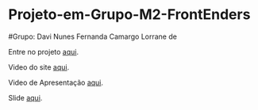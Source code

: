 # Projeto-em-Grupo-M2-FrontEnders

#Grupo:
Davi Nunes
Fernanda Camargo
Lorrane de 

Entre no projeto [aqui](https://luckbm.github.io/Projeto-em-Grupo-M2-FrontEnders/).

Video do site [aqui](https://www.youtube.com/watch?v=mIWCDxp0nJ4).

Video de Apresentação [aqui]( https://www.youtube.com/watch?v=klu3oSqsazY).

Slide [aqui](https://www.canva.com/design/DAFVJI0cTRM/kfpLRB448XOaeWiXeM7ARg/view?utm_content=DAFVJI0cTRM&utm_campaign=designshare&utm_medium=link2&utm_source=sharebutton).
